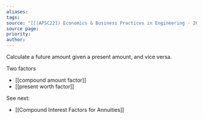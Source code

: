 ```yaml
---
aliases: 
tags: 
source: "[[(APSC221) Economics & Business Practices in Engineering - 2022 version.pdf#page=133&selection=29,0,30,25|(APSC221) Economics & Business Practices in Engineering - 2022 version, page 133]]"
source page: 
priority: 
author:
---
```

Calculate a future amount given a present amount, and vice versa.

Two factors
- [[compound amount factor]]
- [[present worth factor]]

See next:
- [[Compound Interest Factors for Annuities]]